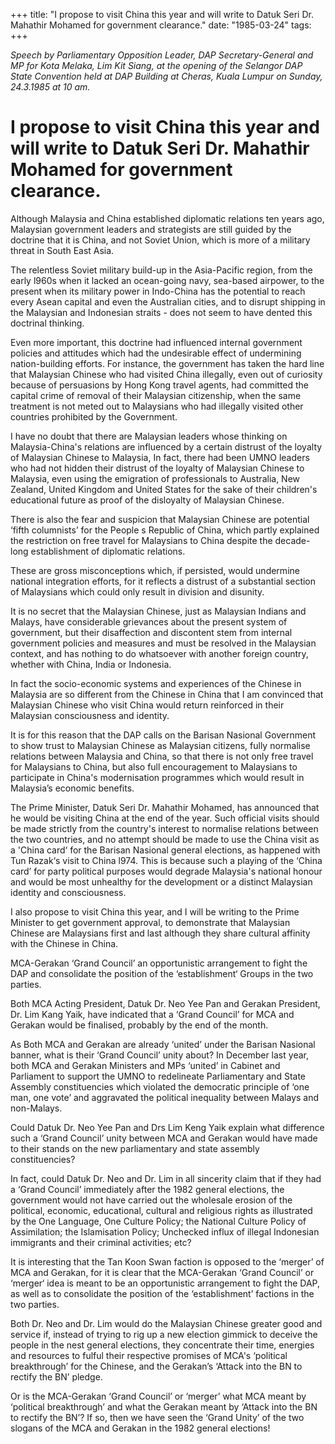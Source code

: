 +++ 
title: "I propose to visit China this year and will write to Datuk Seri Dr. Mahathir Mohamed for government clearance."
date: "1985-03-24"
tags:
+++

_Speech by Parliamentary Opposition Leader, DAP Secretary-General and MP for Kota Melaka, Lim Kit Siang, at the opening of the Selangor DAP State Convention held at DAP Building at Cheras, Kuala Lumpur on Sunday, 24.3.1985 at 10 am._

# I propose to visit China this year and will write to Datuk Seri Dr. Mahathir Mohamed for government clearance.

Although Malaysia and China established diplomatic relations ten years ago, Malaysian government leaders and strategists are still guided by the doctrine that it is China, and not Soviet Union, which is more of a military threat in South East Asia.</u>

The relentless Soviet military build-up in the Asia-Pacific region, 
from the early l960s when it lacked an ocean-going navy, sea-based airpower,
to the present when its military power in Indo-China has the potential to
reach every Asean capital and even the Australian cities, and to disrupt 
shipping in the Malaysian and Indonesian straits - does not seem to have dented
this doctrinal thinking.

Even more important, this doctrine had influenced internal
government policies and attitudes which had the undesirable effect of undermining 
nation-building efforts. For instance, the government has taken the hard line 
that Malaysian Chinese who had visited China illegally, even out of curiosity
because of persuasions by Hong Kong travel agents, had committed the capital crime
of removal of their Malaysian citizenship, when the same treatment is not meted
out to Malaysians who had illegally visited other countries prohibited by the
Government.

I have no doubt that there are Malaysian leaders whose thinking 
on Malaysia-China's relations are influenced by a certain distrust of the loyalty
of Malaysian Chinese to Malaysia, In fact, there had been UMNO leaders who had
not hidden their distrust of the loyalty of Malaysian Chinese to Malaysia,
even using the emigration of professionals to Australia, New Zealand, United
Kingdom and United States for the sake of their children's educational future
as proof of the disloyalty of Malaysian Chinese.

There is also the fear and suspicion that Malaysian Chinese are
potential ‘fifth columnists’ for the People s Republic of China, which partly
explained the restriction on free travel for Malaysians to China despite the
decade-long establishment of diplomatic relations.

These are gross misconceptions which, if persisted, would undermine
national integration efforts, for it reflects a distrust of a substantial
section of Malaysians which could only result in division and disunity.

It is no secret that the Malaysian Chinese, just as Malaysian 
Indians and Malays, have considerable grievances about the present system
of government, but their disaffection and discontent stem from internal
government policies and measures and must be resolved in the Malaysian context,
and has nothing to do whatsoever with another foreign country, whether with 
China, India or Indonesia.

In fact the socio-economic systems and experiences of the Chinese
in Malaysia are so different from the Chinese in China that I am convinced
that Malaysian Chinese who visit China would return reinforced in their
Malaysian consciousness and identity.

It is for this reason that the DAP calls on the Barisan Nasional
Government to show trust to Malaysian Chinese as Malaysian citizens, fully 
normalise relations between Malaysia and China, so that there is not only
free travel for Malaysians to China, but also full encouragement to Malaysians
to participate in China's modernisation programmes which would result
in Malaysia’s economic benefits.

The Prime Minister, Datuk Seri Dr. Mahathir Mohamed, has announced
that he would be visiting China at the end of the year. Such official visits
should be made strictly from the country's interest to normalise relations
between the two countries, and no attempt should be made to use the China visit
as a 'China card‘ for the Barisan Nasional general elections, as happened 
with Tun Razak‘s visit to China l974. This is because such a playing of the 
‘China card’ for party political purposes would degrade Malaysia's national
honour and would be most unhealthy for the development or a distinct Malaysian 
identity and consciousness.

I also propose to visit China this year, and I will be writing to
the Prime Minister to get government approval, to demonstrate that Malaysian
Chinese are Malaysians first and last although they share cultural affinity
with the Chinese in China.

MCA-Gerakan ‘Grand Council’ an opportunistic arrangement to fight the DAP 
and consolidate the position of the ‘establishment‘ Groups in the two parties.

Both MCA Acting President, Datuk Dr. Neo Yee Pan and Gerakan President,
Dr. Lim Kang Yaik, have indicated that a ‘Grand Council’ for MCA and Gerakan
would be finalised, probably by the end of the month.

As Both MCA and Gerakan are already ‘united’ under the Barisan Nasional
banner, what is their ‘Grand Council’ unity about? In December last year,
both MCA and Gerakan Ministers and MPs ‘united’ in Cabinet and Parliament to 
support the UMNO to redelineate Parliamentary and State Assembly constituencies
which violated the democratic principle of ‘one man, one vote’ and aggravated 
the political inequality between Malays and non-Malays.

Could Datuk Dr. Neo Yee Pan and Drs Lim Keng Yaik explain what
difference such a ‘Grand Council’ unity between MCA and Gerakan would have
made to their stands on the new parliamentary and state assembly constituencies?

In fact, could Datuk Dr. Neo and Dr. Lim in all sincerity claim that
if they had a ‘Grand Council’ immediately after the 1982 general elections,
the government would not have carried out the wholesale erosion of the 
political, economic, educational, cultural and religious rights as illustrated
by the One Language, One Culture Policy; the National Culture Policy of 
Assimilation; the Islamisation Policy; Unchecked influx of illegal Indonesian
immigrants and their criminal activities; etc?

It is interesting that the Tan Koon Swan faction is opposed to the
‘merger’ of MCA and Gerakan, for it is clear that the MCA-Gerakan ‘Grand
Council’ or ‘merger‘ idea is meant to be an opportunistic arrangement to
fight the DAP, as well as to consolidate the position of the ‘establishment’
factions in the two parties.

Both Dr. Neo and Dr. Lim would do the Malaysian Chinese greater good
and service if, instead of trying to rig up a new election gimmick to deceive
the people in the nest general elections, they concentrate their time, energies
and resources to fulful their respective promises of MCA's ‘political breakthrough’
for the Chinese, and the Gerakan’s ‘Attack into the BN to rectify the BN’ pledge.

Or is the MCA-Gerakan ‘Grand Council’ or ‘merger’ what MCA meant
by ‘political breakthrough’ and what the Gerakan meant by ‘Attack into the BN
to rectify the BN’? If so, then we have seen the ‘Grand Unity’ of the two
slogans of the MCA and Gerakan in the 1982 general elections!
 
